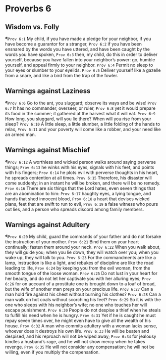 # Proverbs 6

## Wisdom vs. Folly
¶`Prov 6:1` My child, if you have made a pledge for your neighbor, if you have become a guarantor for a stranger,
`Prov 6:2` if you have been ensnared by the words you have uttered, and have been caught by the words you have spoken,
`Prov 6:3` then, my child, do this in order to deliver yourself, because you have fallen into your neighbor’s power: go, humble yourself, and appeal firmly to your neighbor.
`Prov 6:4` Permit no sleep to your eyes or slumber to your eyelids.
`Prov 6:5` Deliver yourself like a gazelle from a snare, and like a bird from the trap of the fowler.

## Warnings against Laziness
¶`Prov 6:6` Go to the ant, you sluggard; observe its ways and be wise!
`Prov 6:7` It has no commander, overseer, or ruler,
`Prov 6:8` yet it would prepare its food in the summer; it gathered at the harvest what it will eat.
`Prov 6:9` How long, you sluggard, will you lie there? When will you rise from your sleep?
`Prov 6:10` A little sleep, a little slumber, a little folding of the hands to relax,
`Prov 6:11` and your poverty will come like a robber, and your need like an armed man.

## Warnings against Mischief
¶`Prov 6:12` A worthless and wicked person walks around saying perverse things;
`Prov 6:13` he winks with his eyes, signals with his feet, and points with his fingers;
`Prov 6:14` he plots evil with perverse thoughts in his heart, he spreads contention at all times.
`Prov 6:15` Therefore, his disaster will come suddenly; in an instant he will be broken, and there will be no remedy.
`Prov 6:16` There are six things that the Lord hates, even seven things that are an abomination to him:
`Prov 6:17` haughty eyes, a lying tongue, and hands that shed innocent blood,
`Prov 6:18` a heart that devises wicked plans, feet that are swift to run to evil,
`Prov 6:19` a false witness who pours out lies, and a person who spreads discord among family members.

## Warnings against Adultery
¶`Prov 6:20` My child, guard the commands of your father and do not forsake the instruction of your mother.
`Prov 6:21` Bind them on your heart continually; fasten them around your neck.
`Prov 6:22` When you walk about, they will guide you; when you lie down, they will watch over you; when you wake up, they will talk to you.
`Prov 6:23` For the commandments are like a lamp, instruction is like a light, and rebukes of discipline are like the road leading to life,
`Prov 6:24` by keeping you from the evil woman, from the smooth tongue of the loose woman.
`Prov 6:25` Do not lust in your heart for her beauty, and do not let her captivate you with her alluring eyes;
`Prov 6:26` for on account of a prostitute one is brought down to a loaf of bread, but the wife of another man preys on your precious life.
`Prov 6:27` Can a man hold fire against his chest without burning his clothes?
`Prov 6:28` Can a man walk on hot coals without scorching his feet?
`Prov 6:29` So it is with the one who sleeps with his neighbor’s wife; no one who touches her will escape punishment.
`Prov 6:30` People do not despise a thief when he steals to fulfill his need when he is hungry.
`Prov 6:31` Yet if he is caught he must repay seven times over, he might even have to give all the wealth of his house.
`Prov 6:32` A man who commits adultery with a woman lacks sense, whoever does it destroys his own life.
`Prov 6:33` He will be beaten and despised, and his reproach will not be wiped away;
`Prov 6:34` for jealousy kindles a husband’s rage, and he will not show mercy when he takes revenge.
`Prov 6:35` He will not consider any compensation; he will not be willing, even if you multiply the compensation.
